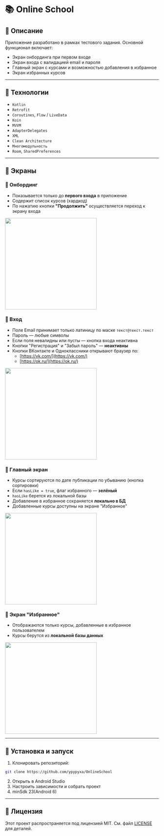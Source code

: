 # 📚 Online School

## 📌 Описание

Приложение разработано в рамках тестового задания. Основной функционал включает:
- Экран онбординга при первом входе
- Экран входа с валидацией email и пароля
- Главный экран с курсами и возможностью добавления в избранное
- Экран избранных курсов

---

## 🧰 Технологии

- `Kotlin`
- `Retrofit`
- `Coroutines`, `Flow` / `LiveData`
- `Koin`
- `MVVM`
- `AdapterDelegates`
- `XML`
- `Clean Architecture`
- `Многомодульность`
- `Room`, `SharedPreferences`

---

## 📱 Экраны

### 🔹 Онбординг
- Показывается только до **первого входа** в приложение
- Содержит список курсов (хардкод)
- По нажатию кнопки **"Продолжить"** осуществляется переход к экрану входа

<img src="https://iili.io/35VLNNS.md.png" width="300">

### 🔹 Вход
- Поле Email принимает только латиницу по маске `текст@текст.текст`
- Пароль — любые символы
- Если поля невалидны или пусты — кнопка входа неактивна
- Кнопки "Регистрация" и "Забыл пароль" — **неактивны**
- Кнопки ВКонтакте и Одноклассники открывают браузер по:
  - [https://vk.com/](https://vk.com/)
  - [https://ok.ru/](https://ok.ru/)

<img src="https://iili.io/35VLwR2.md.png" width="300">

### 🔹 Главный экран
- Курсы сортируются по дате публикации по убыванию (кнопка сортировки)
- Если `hasLike = true`, флаг избранного — **зелёный**
- `hasLike` берется из локальной базы
- Добавление в избранное сохраняется **локально в БД**
- Добавленные курсы доступны на экране "Избранное"

<img src="https://iili.io/35VLkx9.md.png" width="300">

### 🔹 Экран "Избранное"
- Отображаются только курсы, добавленные в избранное пользователем
- Курсы берутся из **локальной базы данных**

<img src="https://iili.io/35VLOD7.md.png" width="300">

---

## 🚀 Установка и запуск
1. Клонировать репозиторий:
```bash
git clone https://github.com/ypypyxa/OnlineSchool
```
2. Открыть в Android Studio
3. Настроить зависимости и собрать проект
4. minSdk 23(Android 6)

---

## 📜 Лицензия
Этот проект распространяется под лицензией MIT. См. файл [LICENSE](LICENSE) для деталей.

